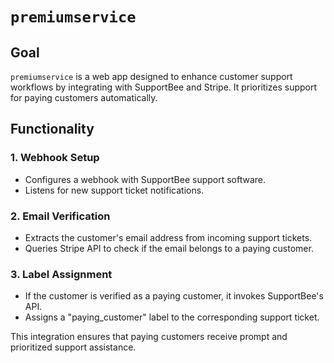 # `premiumservice` 

## Goal
`premiumservice` is a web app designed to enhance customer support workflows by integrating with SupportBee and Stripe. It prioritizes support for paying customers automatically.

## Functionality

### 1. Webhook Setup
- Configures a webhook with SupportBee support software.
- Listens for new support ticket notifications.

### 2. Email Verification
- Extracts the customer's email address from incoming support tickets.
- Queries Stripe API to check if the email belongs to a paying customer.

### 3. Label Assignment
- If the customer is verified as a paying customer, it invokes SupportBee's API.
- Assigns a "paying_customer" label to the corresponding support ticket.

This integration ensures that paying customers receive prompt and prioritized support assistance.
